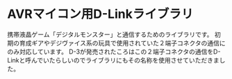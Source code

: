# AVRマイコン用D-Linkライブラリ

携帯液晶ゲーム「デジタルモンスター」と通信するためのライブラリです。
初期の育成ギアやデジヴァイス系の玩具で使用されていた２端子コネクタの通信にのみ対応しています。
D-3が発売されたころはこの２端子コネクタの通信をD-Linkと呼んでいたらしいのでライブラリにもその名称を使用させていただきました。
